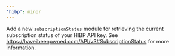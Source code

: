 ```yaml
---
'hibp': minor
---
```


Add a new `subscriptionStatus` module for retrieving the current subscription status of your HIBP API key. See https://haveibeenpwned.com/API/v3#SubscriptionStatus for more information.
